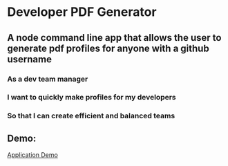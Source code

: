 # Developer PDF Generator

## A node command line app that allows the user to generate pdf profiles for anyone with a github username

### As a dev team manager
### I want to quickly make profiles for my developers
### So that I can create efficient and balanced teams

## Demo:
[Application Demo](https://github.com/cndbrtn/Homework09-PDF-Generator/blob/master/pdf-gen-demo.gif?raw=true)